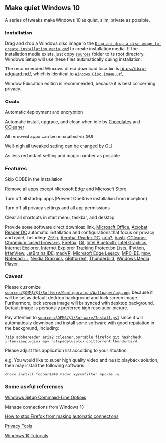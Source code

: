 ## Make quiet Windows 10

A series of tweaks make Windows 10 as quiet, slim, private as possible.

### Installation

Drag and drop a Windows disc image to the
[`Drag and drop a disc image to create installation media.cmd`](https://github.com/msoxzw/quiet-windows-10/blob/master/Drag%20and%20drop%20a%20disc%20image%20to%20create%20installation%20media.cmd)
to create installation media. If the installation media exists, just copy
[`sources`](https://github.com/msoxzw/quiet-windows-10/tree/master/sources)
folder to its root directory. Windows Setup will use these files automatically during installation.

The recommended Windows direct download location is https://tb.rg-adguard.net/, which is identical to
[`Windows Disc Image.url`](https://github.com/msoxzw/quiet-windows-10/blob/master/Windows%20Disc%20Image.url).

Window Education edition is recommended, because it is best concerning privacy.

### Goals

Automatic deployment and encryption

Automatic install, upgrade, and clean when idle by
[Chocolatey](https://chocolatey.org/) and [CCleaner](https://www.ccleaner.com/)

All removed apps can be reinstalled via GUI

Well-nigh all tweaked setting can be changed by GUI

As less redundant setting and magic number as possible

### Features

Skip OOBE in the installation

Remove all apps except Microsoft Edge and Microsoft Store

Turn off all startup apps (Prevent OneDrive installation from inception)

Turn off all privacy settings and all app permissions

Clear all shortcuts in start menu, taskbar, and desktop

Provide some software direct download link, [Microsoft Office](https://github.com/msoxzw/quiet-windows-10/blob/master/sources/%24OEM%24/%241/Software/Microsoft/Office),
[Acrobat Reader DC](https://github.com/msoxzw/quiet-windows-10/blob/master/sources/%24OEM%24/%241/Software/Adobe/Reader)
automatic installation and configurations that focus on privacy and quiet, including:
[7-Zip](https://github.com/msoxzw/quiet-windows-10/blob/master/sources/%24OEM%24/%241/Software/Configuration/Registry/7-Zip.reg),
[Acrobat Reader DC](https://github.com/msoxzw/quiet-windows-10/blob/master/sources/%24OEM%24/%241/Software/Configuration/Registry/Acrobat%20Reader%20DC.reg),
[aria2](https://github.com/msoxzw/quiet-windows-10/blob/master/sources/%24OEM%24/%241/Software/Configuration/Files/USERPROFILE/.aria2),
[bash](https://github.com/msoxzw/quiet-windows-10/blob/master/sources/%24OEM%24/%241/Software/Configuration/Files/USERPROFILE/.bash_profile),
[CCleaner](https://github.com/msoxzw/quiet-windows-10/blob/master/sources/%24OEM%24/%241/Software/Configuration/Registry/CCleaner.reg),
[Chromium based browsers](https://github.com/msoxzw/quiet-windows-10/blob/master/sources/%24OEM%24/%241/Software/Chromium),
[Firefox](https://github.com/msoxzw/quiet-windows-10/blob/master/sources/%24OEM%24/%241/Software/Mozilla),
[Git](https://github.com/msoxzw/quiet-windows-10/blob/master/sources/%24OEM%24/%241/Software/Configuration/Registry/System/Git.reg),
[Intel Bluetooth](https://github.com/msoxzw/quiet-windows-10/blob/master/sources/%24OEM%24/%241/Software/Configuration/Registry/Specific/Intel%20Bluetooth.reg),
[Intel Graphics](https://github.com/msoxzw/quiet-windows-10/blob/master/sources/%24OEM%24/%241/Software/Configuration/Registry/Specific/Intel%20Graphics.reg),
[Internet Explorer](https://github.com/msoxzw/quiet-windows-10/blob/master/sources/%24OEM%24/%241/Software/Configuration/Registry/Internet%20Explorer.reg),
[Internet Explorer Tracking Protection Lists](https://github.com/msoxzw/quiet-windows-10/tree/master/sources/%24OEM%24/%241/Software/Microsoft/Internet%20Explorer),
[IPython](https://github.com/msoxzw/quiet-windows-10/blob/master/sources/%24OEM%24/%241/Software/Configuration/Files/USERPROFILE/.ipython),
[IrfanView](https://github.com/msoxzw/quiet-windows-10/blob/master/sources/%24OEM%24/%241/Software/Configuration/Files/AppData/IrfanView),
[JetBrains IDE](https://github.com/msoxzw/quiet-windows-10/blob/master/sources/%24OEM%24/%241/Software/Configuration/Files/USERPROFILE/.idea),
[madVR](https://github.com/msoxzw/quiet-windows-10/blob/master/sources/%24OEM%24/%241/Software/Configuration/settings.bin),
[Microsoft Edge Legacy](https://github.com/msoxzw/quiet-windows-10/blob/master/sources/%24OEM%24/%241/Software/Configuration/Registry/Microsoft%20Edge.reg),
[MPC-BE](https://github.com/msoxzw/quiet-windows-10/blob/master/sources/%24OEM%24/%241/Software/Configuration/MPC-BE.reg),
[mpv](https://github.com/msoxzw/quiet-windows-10/blob/master/sources/%24OEM%24/%241/Software/Configuration/Files/AppData/mpv),
[Notepad++](https://github.com/msoxzw/quiet-windows-10/blob/master/sources/%24OEM%24/%241/Software/Configuration/Files/AppData/Notepad++),
[Nvidia Graphics](https://github.com/msoxzw/quiet-windows-10/blob/master/sources/%24OEM%24/%241/Software/Configuration/Registry/Specific/Nvidia%20Graphics.reg),
[qBittorrent](https://github.com/msoxzw/quiet-windows-10/blob/master/sources/%24OEM%24/%241/Software/Configuration/Files/AppData/qBittorrent),
[Thunderbird](https://github.com/msoxzw/quiet-windows-10/blob/master/sources/%24OEM%24/%241/Software/Mozilla),
[Windows Media Player](https://github.com/msoxzw/quiet-windows-10/blob/master/sources/%24OEM%24/%241/Software/Configuration/Registry/Windows%20Media%20Player.reg).

### Caveat

Please customize [`sources/$OEM$/$1/Software/Configuration/Wallpaper/img.png`](https://github.com/msoxzw/quiet-windows-10/blob/master/sources/%24OEM%24/%241/Software/Configuration/Wallpaper/img.png)
because it will be set as default desktop background and lock screen image. Furthermore, lock screen image
will be synced with desktop background. Default image is personally preferred high resolution picture.

Pay attention to [`sources/$OEM$/$1/Software/Install.ps1`](https://github.com/msoxzw/quiet-windows-10/blob/master/sources/%24OEM%24/%241/Software/Packages.txt)
since it will automatically download and install some software with good reputation in the background, including:

`7zip adobereader aria2 ccleaner.portable firefox git hashcheck irfanviewplugins mpv notepadplusplus qbittorrent thunderbird`

Please adjust this application list according to your situation.

e.g. You would like to super high quality video and music playback solution, 
then may install the following software:

`choco install foobar2000 madvr xysubfilter mpc-be -y`

### Some useful references

[Windows Setup Command-Line Options](https://docs.microsoft.com/windows-hardware/manufacture/desktop/windows-setup-command-line-options#15)

[Manage connections from Windows 10](https://docs.microsoft.com/windows/privacy/manage-connections-from-windows-operating-system-components-to-microsoft-services)

[How to stop Firefox from making automatic connections](https://support.mozilla.org/kb/how-stop-firefox-making-automatic-connections)

[Privacy Tools](https://www.privacytools.io/)

[Windows 10 Tutorials](https://www.tenforums.com/tutorials/)


